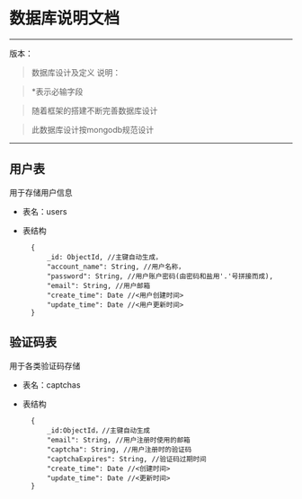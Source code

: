 # 数据库说明文档 #

----------
版本：
> 数据库设计及定义
说明：

> *表示必输字段

> 随着框架的搭建不断完善数据库设计

> 此数据库设计按mongodb规范设计

----------
## 用户表 ##
用于存储用户信息

- 表名：users

- 表结构

		{
			_id: ObjectId, //主键自动生成，
			"account_name": String, //用户名称，
			"password": String, //用户账户密码(由密码和盐用'.'号拼接而成),
			"email": String, //用户邮箱
			"create_time": Date //<用户创建时间>
			"update_time": Date //<用户更新时间>
		}

## 验证码表 ##
用于各类验证码存储

- 表名：captchas

- 表结构

		{
			_id:ObjectId，//主键自动生成
    		"email": String, //用户注册时使用的邮箱
    		"captcha": String, //用户注册时的验证码
    		"captchaExpires": String, //验证码过期时间
    		"create_time": Date //<创建时间>
			"update_time": Date //<更新时间>
		}

